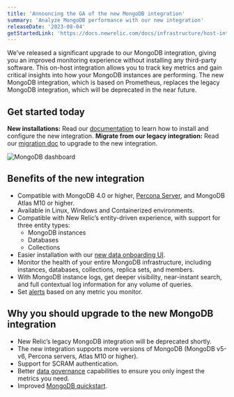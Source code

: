 ```yaml
---
title: 'Announcing the GA of the new MongoDB integration'
summary: 'Analyze MongoDB performance with our new integration'
releaseDate: '2023-08-04'
getStartedLink: 'https://docs.newrelic.com/docs/infrastructure/host-integrations/host-integrations-list/mongodb/mongodb-monitoring-integration-new/'
---
```


We’ve released a significant upgrade to our MongoDB integration, giving you an improved monitoring experience without installing any third-party software.
This on-host integration allows you to track key metrics and gain critical insights into how your MongoDB instances are performing.
The new MongoDB integration, which is based on Prometheus, replaces the legacy MongoDB integration, which will be deprecated in the near future.

## Get started today

**New installations:** Read our [documentation](https://docs.newrelic.com/docs/infrastructure/host-integrations/host-integrations-list/mongodb/mongodb-monitoring-integration-new/) to learn how to install and configure the new integration.
**Migrate from our legacy integration:** Read our [migration doc](https://docs.newrelic.com/docs/infrastructure/host-integrations/host-integrations-list/mongodb/mongodb-migration-guide/) to upgrade to the new integration.

![MongoDB dashboard](/images/whats-new-08-04-mongodb.webp 'MongoDB dashboard')

## Benefits of the new integration

- Compatible with MongoDB 4.0 or higher, [Percona Server](https://www.percona.com/software/mongodb/percona-server-for-mongodb), and MongoDB Atlas M10 or higher.
- Available in Linux, Windows and Containerized environments.
- Compatible with New Relic’s entity-driven experience, with support for three entity types:
  - MongoDB instances
  - Databases
  - Collections
- Easier installation with our [new data onboarding UI](https://docs.newrelic.com/whats-new/2022/07/whats-new-07-14-add-data/).
- Monitor the health of your entire MongoDB infrastructure, including instances, databases, collections, replica sets, and members.
- With MongoDB instance logs, get deeper visibility, near-instant search, and full contextual log information for any volume of queries.
- Set [alerts](https://docs.newrelic.com/docs/alerts-applied-intelligence/overview/) based on any metric you monitor.

## Why you should upgrade to the new MongoDB integration

- New Relic’s legacy MongoDB integration will be deprecated shortly.
- The new integration supports more versions of MongoDB (MongoDB v5-v6, Percona servers, Atlas M10 or higher).
- Support for SCRAM authentication.
- Better [data governance](https://docs.newrelic.com/docs/infrastructure/host-integrations/host-integrations-list/mongodb/mongodb-monitoring-integration-new/#instance-settings) capabilities to ensure you only ingest the metrics you need.
- Improved [MongoDB quickstart](https://newrelic.com/instant-observability/mongodb-prometheus).
